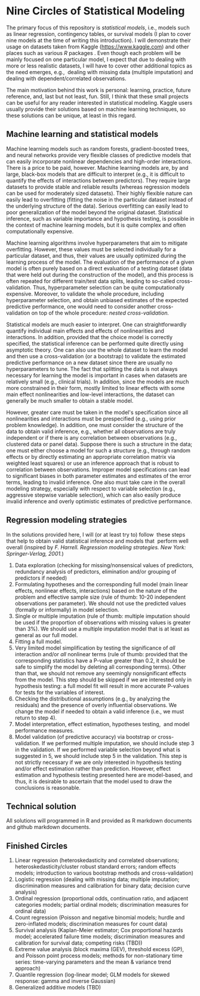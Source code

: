 # Nine Circles of Statistical Modeling

The primary focus of this repository is *statistical models*, i.e., models such as linear regression, contingency tables, or survival models (I plan to cover nine models at the time of writing this introduction). I will demonstrate their usage on datasets taken from Kaggle (https://www.kaggle.com) and other places such as various *R* packages . Even though each problem will be mainly focused on one particular model, I expect that due to dealing with more or less realistic datasets, I will have to cover other additional topics as the need emerges, e.g.,  dealing with missing data (multiple imputation) and dealing with dependent/correlated observations. 


The main motivation behind this work is personal: learning, practice, future reference, and, last but not least, fun. Still, I think that these small projects can be useful for any reader interested in statistical modeling. Kaggle users usually provide their solutions based on machine learning techniques, so these solutions can be unique, at least in this regard. 

## Machine learning and statistical models

Machine learning models such as random forests, gradient-boosted trees, and neural networks provide very flexible classes of predictive models that can easily incorporate nonlinear dependencies and high-order interactions. There is a price to be paid, however. Machine learning models are, by and large, black-box models that are difficult to interpret (e.g., it is difficult to quantify the effects of interactions between predictors). They require large datasets to provide stable and reliable results (whereas regression models can be used for moderately sized datasets). Their highly flexible nature can easily lead to overfitting (fitting the noise in the particular dataset instead of the underlying structure of the data). Serious overfitting can easily lead to poor generalization of the model beyond the original dataset. Statistical inference, such as variable importance and hypothesis testing, is possible in the context of machine learning models, but it is quite complex and often computationally expensive. 

Machine learning algorithms involve hyperparameters that aim to mitigate overfitting. However, these values must be selected individually for a particular dataset, and thus, their values are usually optimized during the learning process of the model. The evaluation of the performance of a given model is often purely based on a direct evaluation of a testing dataset (data that were held out during the construction of the model), and this process is often repeated for different train/test data splits, leading to so-called cross-validation. Thus, hyperparameter selection can be quite computationally expensive. Moreover, to validate the whole procedure, including hyperparameter selection, and obtain unbiased estimates of the expected predictive performance, one would need to consider another cross-validation on top of the whole procedure: *nested cross-validation.* 

Statistical models are much easier to interpret. One can straightforwardly quantify individual main effects and effects of nonlinearities and interactions. In addition, provided that the choice model is correctly specified, the statistical inference can be performed quite directly using asymptotic theory. One can also use the whole dataset to learn the model and then use a cross-validation (or a bootstrap) to validate the estimated predictive performance on a new dataset since there are usually no hyperparameters to tune. The fact that splitting the data is not always necessary for learning the model is important in cases when datasets are relatively small (e.g., clinical trials). In addition, since the models are much more constrained in their form, mostly limited to linear effects with some main effect nonlinearities and low-level interactions, the dataset can generally be much smaller to obtain a stable model.

However, greater care must be taken in the model's specification since all nonlinearities and interactions must be prespecified (e.g., using prior problem knowledge). In addition, one must consider the structure of the data to obtain valid inference, e.g., whether all observations are truly independent or if there is any correlation between observations (e.g., clustered data or panel data). Suppose there is such a structure in the data; one must either choose a model for such a structure (e.g., through random effects or by directly estimating an appropriate correlation matrix via weighted least squares) or use an inference approach that is robust to correlation between observations. Improper model specifications can lead to significant biases in both parameter estimates and estimates of the error terms, leading to invalid inference. One also must take care in the overall modeling strategy, especially with respect to variable selection (e.g., aggressive stepwise variable selection), which can also easily produce invalid inference and overly optimistic estimates of predictive performance.


## Regression modeling strategies

In the solutions provided here, I will (or at least try to) follow  these steps that help to obtain valid statistical inference and models that  perform well overall (inspired by *F. Harrell. Regression modeling strategies. New York: Springer-Verlag, 2001.*)

1. Data exploration (checking for missing/nonsensical values of predictors, redundancy analysis of predictors, elimination and/or grouping of predictors if needed)
2. Formulating hypotheses and the corresponding full model (main linear effects, nonlinear effects, interactions) based on the nature of the problem and effective sample size (rule of thumb: 10-20 independent observations per parameter). We should not use the predicted values (formally or informally) in model selection.
3. Single or multiple imputation (rule of thumb: multiple imputation should be used if the proportion of observations with missing values is greater than 3%). We should use a multiple imputation model that is at least as general as our full model.
4. Fitting a full model.
5. Very limited model simplification by testing the significance of *all* interaction and/or *all* nonlinear terms (rule of thumb: provided that the corresponding statistics have a P-value greater than 0.2, it should be safe to simplify the model by deleting all corresponding terms). Other than that, we should not remove any seemingly nonsignificant effects from the model. This step should be skipped if we are interested only in hypothesis testing: a full model fit will result in more accurate P-values for tests for the variables of interest.
6. Checking the distributional assumptions (e.g., by analyzing the residuals) and the presence of overly influential observations. We change the model if needed to obtain a valid inference (i.e., we must return to step 4).
7. Model interpretation, effect estimation, hypotheses testing,  and model performance measures. 
8. Model validation (of predictive accuracy) via bootstrap or cross-validation. If we performed multiple imputation, we should include step 3 in the validation. If we performed variable selection beyond what is suggested in 5, we should include step 5 in the validation. This step is not strictly necessary if we are only interested in hypothesis testing and/or effect estimation rather than prediction. However, effect estimation and hypothesis testing presented here are model-based, and thus, it is desirable to ascertain that the model used to draw the conclusions is reasonable. 
   
## Technical solution

All solutions will programmed in R and provided as R markdown documents and github markdown documents.

## Finished Circles

1. Linear regression (heteroskedasticity and correlated observations; heteroskedasticity/cluster robust standard errors; random effects models; introduction to various bootstrap methods and cross-validation)
2. Logistic regression (dealing with missing data; multiple imputation; discrimination measures and calibration for binary data; decision curve analysis)
3. Ordinal regression (proportional odds, continuation ratio, and adjacent categories models; partial ordinal models; discrimination measures for ordinal data)
4. Count regression (Poisson and negative binomial models; hurdle and zero-inflated models; discrimination measures for count data)
5. Survival analysis (Kaplan-Meier estimator; Cox proportional hazards model; accelerated failure time models; discrimination measures and calibration for survival data; competing risks (TBD))
6. Extreme value analysis (block maxima (GEV), threshold excess (GP), and Poisson point process models; methods for non-stationary time series: time-varying parameters and the mean & variance trend approach)
7. Quantile regression (log-linear model; GLM models for skewed response: gamma and inverse Gaussian)
8. Generalized additive models (TBD)
